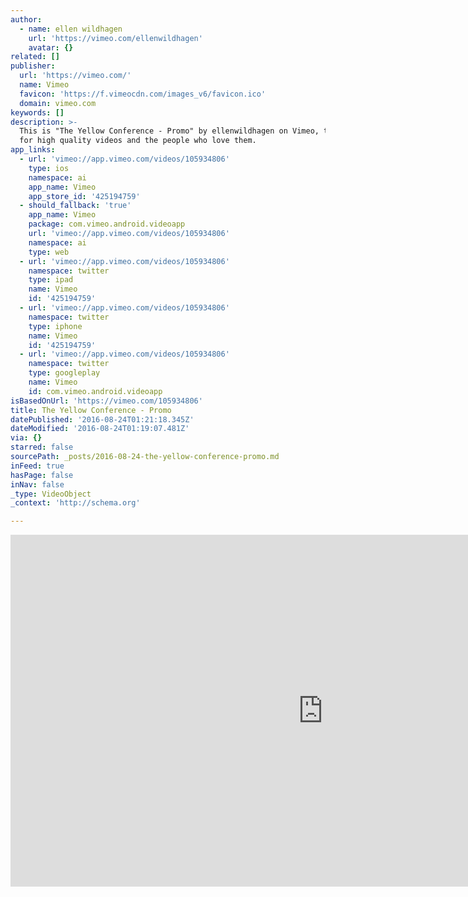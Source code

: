 ```yaml
---
author:
  - name: ellen wildhagen
    url: 'https://vimeo.com/ellenwildhagen'
    avatar: {}
related: []
publisher:
  url: 'https://vimeo.com/'
  name: Vimeo
  favicon: 'https://f.vimeocdn.com/images_v6/favicon.ico'
  domain: vimeo.com
keywords: []
description: >-
  This is "The Yellow Conference - Promo" by ellenwildhagen on Vimeo, the home
  for high quality videos and the people who love them.
app_links:
  - url: 'vimeo://app.vimeo.com/videos/105934806'
    type: ios
    namespace: ai
    app_name: Vimeo
    app_store_id: '425194759'
  - should_fallback: 'true'
    app_name: Vimeo
    package: com.vimeo.android.videoapp
    url: 'vimeo://app.vimeo.com/videos/105934806'
    namespace: ai
    type: web
  - url: 'vimeo://app.vimeo.com/videos/105934806'
    namespace: twitter
    type: ipad
    name: Vimeo
    id: '425194759'
  - url: 'vimeo://app.vimeo.com/videos/105934806'
    namespace: twitter
    type: iphone
    name: Vimeo
    id: '425194759'
  - url: 'vimeo://app.vimeo.com/videos/105934806'
    namespace: twitter
    type: googleplay
    name: Vimeo
    id: com.vimeo.android.videoapp
isBasedOnUrl: 'https://vimeo.com/105934806'
title: The Yellow Conference - Promo
datePublished: '2016-08-24T01:21:18.345Z'
dateModified: '2016-08-24T01:19:07.481Z'
via: {}
starred: false
sourcePath: _posts/2016-08-24-the-yellow-conference-promo.md
inFeed: true
hasPage: false
inNav: false
_type: VideoObject
_context: 'http://schema.org'

---
```

<iframe src="https://cdn.embedly.com/widgets/media.html?src=https%3A%2F%2Fplayer.vimeo.com%2Fvideo%2F105934806&amp;url=https%3A%2F%2Fvimeo.com%2F105934806&amp;image=https%3A%2F%2Fi.vimeocdn.com%2Fvideo%2F488873799_1280.jpg&amp;key=b7d04c9b404c499eba89ee7072e1c4f7&amp;type=text%2Fhtml&amp;schema=vimeo" width="1000" height="563" scrolling="no" frameborder="0" allowfullscreen="" style=""></iframe>